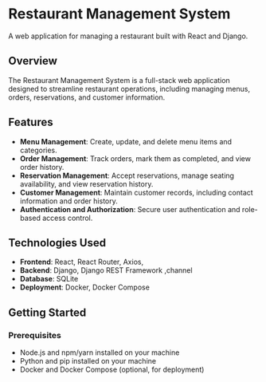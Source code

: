 # Restaurant Management System

A web application for managing a restaurant built with React and Django.

## Overview

The Restaurant Management System is a full-stack web application designed to streamline restaurant operations, including managing menus, orders, reservations, and customer information.

## Features

- **Menu Management**: Create, update, and delete menu items and categories.
- **Order Management**: Track orders, mark them as completed, and view order history.
- **Reservation Management**: Accept reservations, manage seating availability, and view reservation history.
- **Customer Management**: Maintain customer records, including contact information and order history.
- **Authentication and Authorization**: Secure user authentication and role-based access control.

## Technologies Used

- **Frontend**: React, React Router, Axios,
- **Backend**: Django, Django REST Framework ,channel
- **Database**: SQLite 
- **Deployment**: Docker, Docker Compose 

## Getting Started

### Prerequisites

- Node.js and npm/yarn installed on your machine
- Python and pip installed on your machine
- Docker and Docker Compose (optional, for deployment)

